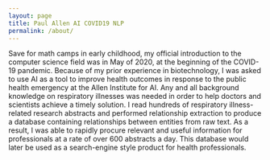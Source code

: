 ```yaml
---
layout: page
title: Paul Allen AI COVID19 NLP
permalink: /about/
---
```


Save for math camps in early childhood, my official introduction to the computer science field was in May of 2020, at the beginning of the COVID-19 pandemic. Because of my prior experience in biotechnology, I was asked to use AI as a tool to improve health outcomes in response to the public health emergency at the Allen Institute for AI. Any and all background knowledge on respiratory illnesses was needed in order to help doctors and scientists achieve a timely solution.
	I read hundreds of respiratory illness-related research abstracts and performed relationship extraction to produce a database containing relationships between entities from raw text. As a result, I was able to rapidly procure relevant and useful information for professionals at a rate of over 600 abstracts a day. This database would later be used as a search-engine style product for health professionals.


